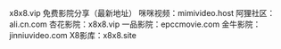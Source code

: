 x8x8.vip
免费影院分享（最新地址）
咪咪视频：mimivideo.host
阿狸社区：ali.cn.com
杏花影院：x8x8.vip
一品影院：epccmovie.com
金牛影院：jinniuvideo.com
X8影库：x8x8.site
